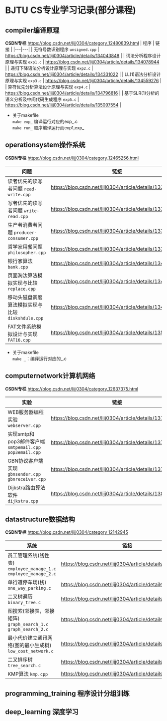# BJTU CS专业学习记录(部分课程)

##  compiler编译原理  
**CSDN专栏** <https://blog.csdn.net/lijj0304/category_12480839.html>
| 程序 | 链接 |
|---|---|
| 无符号数识别程序 `unsigned.cpp` | <https://blog.csdn.net/lijj0304/article/details/134043848> |
| 词法分析程序设计原理与实现 `exp1.c` | <https://blog.csdn.net/lijj0304/article/details/134078944> |
| 递归下降语法分析设计原理与实现 `exp2.c` | <https://blog.csdn.net/lijj0304/article/details/134331022> |
| LL(1)语法分析设计原理与实现 `exp3.c` | <https://blog.csdn.net/lijj0304/article/details/134559276> |
| 算符优先分析算法设计原理与实现 `exp4.c` | <https://blog.csdn.net/lijj0304/article/details/134796816> |
| 基于SLR(1)分析的语义分析及中间代码生成程序 `exp5.c` | <https://blog.csdn.net/lijj0304/article/details/135097554> |  

- 关于makefile   
`make exp_` 编译运行对应的exp_.c  
`make run_` 顺序编译运行而exp1,exp_  

## operationsystem操作系统

**CSDN专栏** <https://blog.csdn.net/lijj0304/category_12465256.html>

| 问题 | 链接 |
|---|---|
| 读者优先的读写者问题 `read-write.cpp` | <https://blog.csdn.net/lijj0304/article/details/133721501> |
| 写者优先的读写者问题 `write-read.cpp` | <https://blog.csdn.net/lijj0304/article/details/133722397> |
| 生产者消费者问题 `producer-consumer.cpp` | <https://blog.csdn.net/lijj0304/article/details/133722854> |
| 哲学家用餐问题 `philosopher.cpp` | <https://blog.csdn.net/lijj0304/article/details/133723685> |
| 银行家算法 `bank.cpp` | <https://blog.csdn.net/lijj0304/article/details/134059646> |
| 页面淘汰算法模拟实现与比较 `replace.cpp` | <https://blog.csdn.net/lijj0304/article/details/134177033> |
| 移动头磁盘调度算法模拟实现与比较 `diskshdule.cpp` | <https://blog.csdn.net/lijj0304/article/details/134843393> |
| FAT文件系统模拟设计与实现 `FAT16.cpp` | <https://blog.csdn.net/lijj0304/article/details/135143196> |

- 关于makefile  
`make _`：编译运行对应的_.c

## computernetwork计算机网络

**CSDN专栏** <https://blog.csdn.net/lijj0304/category_12637375.html>

| 实验 | 链接 |
|---|---|
| WEB服务器编程实验 `webserver.cpp` | <https://blog.csdn.net/lijj0304/article/details/137605114> |
| 实现smtp和pop3邮件客户端 `smtpemail.cpp` `pop3email.cpp` | <https://blog.csdn.net/lijj0304/article/details/137729276> |
| GBN协议客户端实现 `gbnsender.cpp` `gbnreceiver.cpp` | <https://blog.csdn.net/lijj0304/article/details/137996845> |
| Dijkstra路由算法软件 `dijkstra.cpp` | <https://blog.csdn.net/lijj0304/article/details/138436778> |

## datastructure数据结构

**CSDN专栏** <https://blog.csdn.net/lijj0304/category_12142945>

| 系统 | 链接 |
|---|---|
| 员工管理系统(线性表) `employee_manage_1.c` `employee_manage_2.c` | <https://blog.csdn.net/lijj0304/article/details/128314731> |
| 单行道停车场(栈) `one_way_parking.c` | <https://blog.csdn.net/lijj0304/article/details/128314843> |
| 二叉树遍历 `binary_tree.c` | <https://blog.csdn.net/lijj0304/article/details/128314915> |
| 图搜索(邻接表，邻接矩阵) `graph_search_1.c` `graph_search_2.c` | <https://blog.csdn.net/lijj0304/article/details/128314950> |
| 最小代价建立通讯网络(图的最小生成树) `low_cost_network.c` | <https://blog.csdn.net/lijj0304/article/details/128314982> |
| 二叉排序树 `tree_search.c` | <https://blog.csdn.net/lijj0304/article/details/128315006> |
| KMP算法 `kmp.cpp` | <https://blog.csdn.net/lijj0304/article/details/127265059> |

## programming_training 程序设计分组训练

## deep_learning 深度学习
